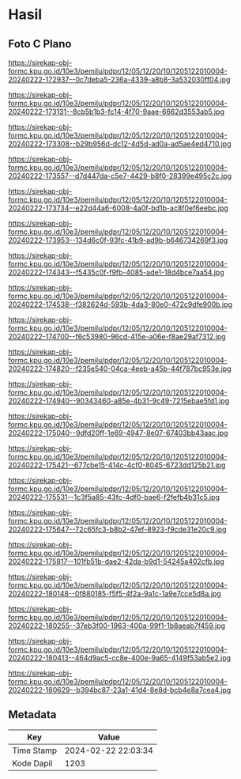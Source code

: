 # Hasil

## Foto C Plano

https://sirekap-obj-formc.kpu.go.id/10e3/pemilu/pdpr/12/05/12/20/10/1205122010004-20240222-172937--0c7deba5-236a-4339-a8b8-3a532030ff04.jpg

https://sirekap-obj-formc.kpu.go.id/10e3/pemilu/pdpr/12/05/12/20/10/1205122010004-20240222-173131--8cb5b1b3-fc14-4f70-9aae-6662d3553ab5.jpg

https://sirekap-obj-formc.kpu.go.id/10e3/pemilu/pdpr/12/05/12/20/10/1205122010004-20240222-173308--b29b956d-dc12-4d5d-ad0a-ad5ae4ed4710.jpg

https://sirekap-obj-formc.kpu.go.id/10e3/pemilu/pdpr/12/05/12/20/10/1205122010004-20240222-173557--d7d447da-c5e7-4429-b8f0-28399e495c2c.jpg

https://sirekap-obj-formc.kpu.go.id/10e3/pemilu/pdpr/12/05/12/20/10/1205122010004-20240222-173734--e22d44a6-6008-4a0f-bd1b-ac8f0ef6eebc.jpg

https://sirekap-obj-formc.kpu.go.id/10e3/pemilu/pdpr/12/05/12/20/10/1205122010004-20240222-173953--134d6c0f-93fc-41b9-ad9b-b646734269f3.jpg

https://sirekap-obj-formc.kpu.go.id/10e3/pemilu/pdpr/12/05/12/20/10/1205122010004-20240222-174343--f5435c0f-f9fb-4085-ade1-18d4bce7aa54.jpg

https://sirekap-obj-formc.kpu.go.id/10e3/pemilu/pdpr/12/05/12/20/10/1205122010004-20240222-174538--f382624d-593b-4da3-80e0-472c9dfe900b.jpg

https://sirekap-obj-formc.kpu.go.id/10e3/pemilu/pdpr/12/05/12/20/10/1205122010004-20240222-174700--f6c53980-96cd-415e-a06e-f8ae29af7312.jpg

https://sirekap-obj-formc.kpu.go.id/10e3/pemilu/pdpr/12/05/12/20/10/1205122010004-20240222-174820--f235e540-04ca-4eeb-a45b-44f787bc953e.jpg

https://sirekap-obj-formc.kpu.go.id/10e3/pemilu/pdpr/12/05/12/20/10/1205122010004-20240222-174940--90343460-a85e-4b31-9c49-7215ebae5fd1.jpg

https://sirekap-obj-formc.kpu.go.id/10e3/pemilu/pdpr/12/05/12/20/10/1205122010004-20240222-175040--9dfd20ff-1e69-4947-8e07-67403bb43aac.jpg

https://sirekap-obj-formc.kpu.go.id/10e3/pemilu/pdpr/12/05/12/20/10/1205122010004-20240222-175421--677cbe15-414c-4cf0-8045-6723dd125b21.jpg

https://sirekap-obj-formc.kpu.go.id/10e3/pemilu/pdpr/12/05/12/20/10/1205122010004-20240222-175531--1c3f5a85-43fc-4df0-bae6-f2fefb4b31c5.jpg

https://sirekap-obj-formc.kpu.go.id/10e3/pemilu/pdpr/12/05/12/20/10/1205122010004-20240222-175647--72c65fc3-b8b2-47ef-8923-f9cde31e20c9.jpg

https://sirekap-obj-formc.kpu.go.id/10e3/pemilu/pdpr/12/05/12/20/10/1205122010004-20240222-175817--101fb51b-dae2-42da-b9d1-54245a402cfb.jpg

https://sirekap-obj-formc.kpu.go.id/10e3/pemilu/pdpr/12/05/12/20/10/1205122010004-20240222-180148--0f880185-f5f5-4f2a-9a1c-1a9e7cce5d8a.jpg

https://sirekap-obj-formc.kpu.go.id/10e3/pemilu/pdpr/12/05/12/20/10/1205122010004-20240222-180255--37eb3f00-1963-400a-99f1-1b8aeab7f459.jpg

https://sirekap-obj-formc.kpu.go.id/10e3/pemilu/pdpr/12/05/12/20/10/1205122010004-20240222-180413--464d9ac5-cc8e-400e-9a65-4149f53ab5e2.jpg

https://sirekap-obj-formc.kpu.go.id/10e3/pemilu/pdpr/12/05/12/20/10/1205122010004-20240222-180629--b394bc87-23a1-41d4-8e8d-bcb4e8a7cea4.jpg


## Metadata

| Key        | Value               |
| ---------- | ------------------- |
| Time Stamp | 2024-02-22 22:03:34 |
| Kode Dapil | 1203                |



